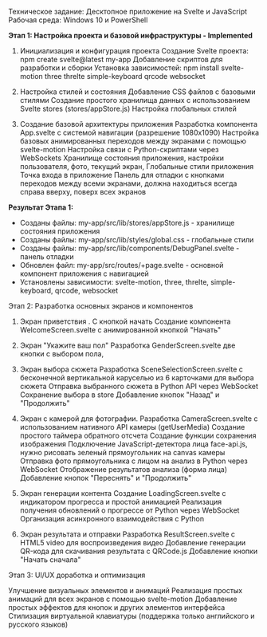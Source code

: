 Техническое задание: Десктопное приложение на Svelte и JavaScript
Рабочая среда: Windows 10 и PowerShell

**Этап 1: Настройка проекта и базовой инфраструктуры - Implemented**

1. Инициализация и конфигурация проекта
Создание Svelte проекта: npm create svelte@latest my-app
Добавление скриптов для разработки и сборки
Установка зависимостей: npm install svelte-motion three threlte simple-keyboard qrcode websocket

2. Настройка стилей и состояния
Добавление CSS файлов с базовыми стилями
Создание простого хранилища данных с использованием Svelte stores (stores/appStore.js)
Настройка глобальных стилей

3. Создание базовой архитектуры приложения
Разработка компонента App.svelte с системой навигации (разрешение 1080x1090)
Настройка базовых анимированных переходов между экранами с помощью svelte-motion
Настройка связи с Python-скриптами через WebSockets
Хранилище состояния приложения, настройки пользователя, фото, текущий экран, 
Глобальные стили приложения
Точка входа в приложение
Панель для отладки с кнопками переходов между всеми экранами, должна находиться всегда справа вверху, поверх всех экранов

**Результат Этапа 1:**
- Созданы файлы: my-app/src/lib/stores/appStore.js - хранилище состояния приложения
- Созданы файлы: my-app/src/lib/styles/global.css - глобальные стили
- Созданы файлы: my-app/src/lib/components/DebugPanel.svelte - панель отладки
- Обновлен файл: my-app/src/routes/+page.svelte - основной компонент приложения с навигацией
- Установлены зависимости: svelte-motion, three, threlte, simple-keyboard, qrcode, websocket

Этап 2: Разработка основных экранов и компонентов

1. Экран приветствия . С кнопкой начать
Создание компонента WelcomeScreen.svelte с анимированной кнопкой "Начать"

2. Экран "Укажите ваш пол"
Разработка GenderScreen.svelte две кнопки с выбором пола, 

3. Экран выбора сюжета
Разработка SceneSelectionScreen.svelte с бесконечной вертикальной каруселью из 6 карточками для выбора сюжета
Отправка выбранного сюжета в Python API через WebSocket
Сохранение выбора в store
Добавление кнопок "Назад" и "Продолжить"

4. Экран с камерой для фотографии.
Разработка CameraScreen.svelte с использованием нативного API камеры (getUserMedia)
Создание простого таймера обратного отсчета
Создание функции сохранения изображения
Подключение JavaScript-детектора лица face-api.js, нужно рисовать зеленый прямоугольник на сanvas камеры
Отправка фото прямоугольника с лицом на анализ в Python через WebSocket
Отображение результатов анализа (форма лица)
Добавление кнопок "Переснять" и "Продолжить"

5. Экран генерации контента
Создание LoadingScreen.svelte с индикатором прогресса и простой анимацией
Реализация получения обновлений о прогрессе от Python через WebSocket
Организация асинхронного взаимодействия с Python

6.  Экран результата и отправки
Разработка ResultScreen.svelte с HTML5 video для воспроизведения видео
Добавление генерации QR-кода для скачивания результата с QRCode.js
Добавление кнопки "Начать сначала"

Этап 3: UI/UX доработка и оптимизация

Улучшение визуальных элементов и анимаций
Реализация простых анимаций для всех экранов с помощью svelte-motion
Добавление простых эффектов для кнопок и других элементов интерфейса
Стилизация виртуальной клавиатуры (поддержка только английского и русского языков)
